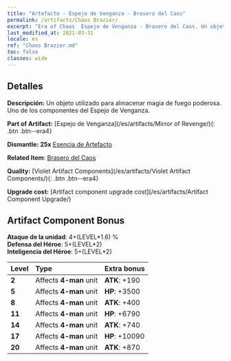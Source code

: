 ```yaml
---
title: "Artefacto - Espejo de Venganza - Brasero del Caos"
permalink: /artifacts/Chaos Brazier/
excerpt: "Era of Chaos  Espejo de Venganza - Brasero del Caos. Un objeto utilizado para almacenar magia de fuego poderosa. Uno de los componentes del Espejo de Venganza."
last_modified_at: 2021-03-31
locale: es
ref: "Chaos Brazier.md"
toc: false
classes: wide
---
```




## Detalles

 **Descripción:** Un objeto utilizado para almacenar magia de fuego poderosa. Uno de los componentes del Espejo de Venganza.

 **Part of Artifact:** [Espejo de Venganza](/es/artifacts/Mirror of Revenge/){: .btn .btn--era4}

 **Dismantle: 25x** [Esencia de Artefacto](/es/Items/con_905/)

 **Related Item**: [Brasero del Caos](/es/Items/art_140/)

 **Quality:** [Violet Artifact Components](/es/artifacts/Violet Artifact Components/){: .btn .btn--era4}

 **Upgrade cost:** [Artifact component upgrade cost](/es/artifacts/Artifact Component Upgrade/)

## Artifact Component Bonus

  **Ataque de la unidad**: 4+(LEVEL\*1.6) %<br/>**Defensa del Héroe**: 5+(LEVEL\*2)<br/>**Inteligencia del Héroe**: 5+(LEVEL\*2)

  |  Level  | Type |    Extra bonus  | 
  |:--------|:-----|:----------------| 
  | **2** | Affects **4-man** unit | **ATK**: +190 | 
  | **5** | Affects **4-man** unit | **HP**: +3500 | 
  | **8** | Affects **4-man** unit | **ATK**: +400 | 
  | **11** | Affects **4-man** unit | **HP**: +6790 | 
  | **14** | Affects **4-man** unit | **ATK**: +740 | 
  | **17** | Affects **4-man** unit | **HP**: +10090 | 
  | **20** | Affects **4-man** unit | **ATK**: +870 | 
